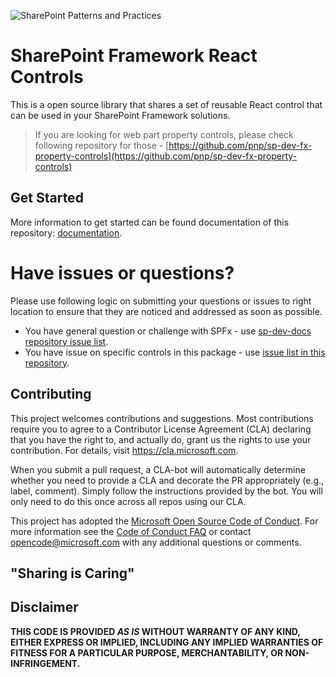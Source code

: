 ![SharePoint Patterns and Practices](https://devofficecdn.azureedge.net/media/Default/PnP/sppnp.png)

# SharePoint Framework React Controls

This is a open source library that shares a set of reusable React control that can be used in your SharePoint Framework solutions.

> If you are looking for web part property controls, please check following repository for those - [https://github.com/pnp/sp-dev-fx-property-controls](https://github.com/pnp/sp-dev-fx-property-controls)

## Get Started

More information to get started can be found documentation of this repository: [documentation](https://sharepoint.github.io/sp-dev-fx-controls-react/).

# Have issues or questions?

Please use following logic on submitting your questions or issues to right location to ensure that they are noticed and addressed as soon as possible.

* You have general question or challenge with SPFx - use [sp-dev-docs repository issue list](https://github.com/pnp/sp-dev-docs/issues).
* You have issue on specific controls in this package - use [issue list in this repository](https://github.com/pnp/sp-dev-fx-controls-react/issues).


## Contributing

This project welcomes contributions and suggestions.  Most contributions require you to agree to a
Contributor License Agreement (CLA) declaring that you have the right to, and actually do, grant us
the rights to use your contribution. For details, visit https://cla.microsoft.com.

When you submit a pull request, a CLA-bot will automatically determine whether you need to provide
a CLA and decorate the PR appropriately (e.g., label, comment). Simply follow the instructions
provided by the bot. You will only need to do this once across all repos using our CLA.

This project has adopted the [Microsoft Open Source Code of Conduct](https://opensource.microsoft.com/codeofconduct/).
For more information see the [Code of Conduct FAQ](https://opensource.microsoft.com/codeofconduct/faq/) or
contact [opencode@microsoft.com](mailto:opencode@microsoft.com) with any additional questions or comments.

## "Sharing is Caring"

## Disclaimer

**THIS CODE IS PROVIDED *AS IS* WITHOUT WARRANTY OF ANY KIND, EITHER EXPRESS OR IMPLIED, INCLUDING ANY IMPLIED WARRANTIES OF FITNESS FOR A PARTICULAR PURPOSE, MERCHANTABILITY, OR NON-INFRINGEMENT.**
